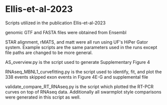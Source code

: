 # Ellis-et-al-2023
Scripts utilized in the publication Ellis-et-al-2023

genomic GTF and FASTA files were obtained from Ensembl

STAR alignment, rMATS, and matt were all run using UF's HiPer Gator system. Example scripts are the same parameters
used in the runs except file paths are changed to be more general.

AS_overview.py is the script used to generate Supplementary Figure 4

RNAseq_MBNL1_curvefitting.py is the script used to identify, fit, and plot the 338 events skipped exon events in Figure 4E-G and supplemental file

validate_compare_RT_RNAseq.py is the script which plotted the RT-PCR curves on top of RNAseq data. Additionally all swarmplot style comparisons
were generated in this script as well. 
